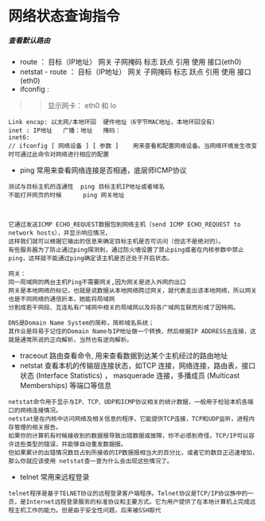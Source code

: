 # 网络状态查询指令

##### 查看默认路由
+ route  ： 目标（IP地址） 网关 子网掩码  标志 跃点 引用 使用 接口(eth0)
+ netstat - route ： 目标（IP地址） 网关 子网掩码  标志 跃点 引用 使用 接口(eth0)
+ ifconfig : 
>>   显示网卡： eth0   和  lo 
```
Link encap: 以太网/本地环回  硬件地址（6字节MAC地址，本地环回没有）
inet : IP地址   广播：地址   掩码：
inet6:
// ifconfig [ 网络设备 ] [ 参数 ]    用来查看和配置网络设备。当网络环境发生改变时可通过此命令对网络进行相应的配置 

```
+ ping 常用来查看网络连接是否相通，底层师ICMP协议
```
测试与目标主机的连通性  ping 目标主机IP地址或者域名
不能打开网页的时候      ping 网关地址



它通过发送ICMP ECHO_REQUEST数据包到网络主机（send ICMP ECHO_REQUEST to network hosts），并显示响应情况，
这样我们就可以根据它输出的信息来确定目标主机是否可访问（但这不是绝对的）。
有些服务器为了防止通过ping探测到，通过防火墙设置了禁止ping或者在内核参数中禁止ping，这样就不能通过ping确定该主机是否还处于开启状态。

网关：
同一局域网的两台主机Ping不需要网关,因为网关是进入外网的出口
网关是本地网络的标记，也就是说数据从本地网络跨过网关，就代表走出该本地网络，所以网关也是不同网络的通信折本，她能将局域网
分割成若干网段、互连私有广域网中相关的局域网以及将各广域网互联而形成了因特网。

DNS是Domain Name System的简称，简称域名系统；
其作业是将易于记住的Domain Name与IP地址做一个转换，然后根据IP ADDRESS去连接，这就是通常所说的正向解析，当然也有逆向解析。 
```
+ traceout 路由查看命令, 用来查看数据到达某个主机经过的路由地址
+ netstat 查看本机的传输层连接状态，如TCP 连接，网络连接，路由表，接口状态 (Interface Statistics) ， masquerade 连接，多播成员 (Multicast Memberships) 等端口等信息
```
netstat命令用于显示与IP、TCP、UDP和ICMP协议相关的统计数据，一般用于检验本机各端口的网络连接情况。
netstat是在内核中访问网络及相关信息的程序，它能提供TCP连接，TCP和UDP监听，进程内存管理的相关报告。
如果你的计算机有时候接收到的数据报导致出错数据或故障，你不必感到奇怪，TCP/IP可以容许这些类型的错误，并能够自动重发数据报。
但如果累计的出错情况数目占到所接收的IP数据报相当大的百分比，或者它的数目正迅速增加，那么你就应该使用 netstat查一查为什么会出现这些情况了。 
```
+ telnet 常用来远程登录 
```
telnet程序是基于TELNET协议的远程登录客户端程序。Telnet协议是TCP/IP协议族中的一员，是Internet远程登录服务的标准协议和主要方式。它为用户提供了在本地计算机上完成远程主机工作的能力。但是由于安全性问题，后来被SSH取代
```
     
